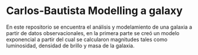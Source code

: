 # Carlos-Bautista Modelling a galaxy

En este repositorio se encuentra el análisis y modelamiento de una galaxia a partir de datos observacionales, en la primera parte se creó un modelo exponencial a partir del cual se calcularon magnitudes tales como luminosidad, densidad de brillo y masa de la galaxia.
